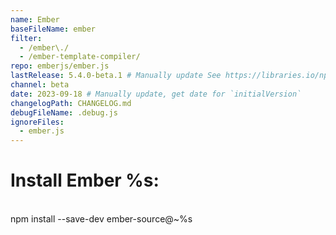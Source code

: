```yaml
---
name: Ember
baseFileName: ember
filter:
  - /ember\./
  - /ember-template-compiler/
repo: emberjs/ember.js
lastRelease: 5.4.0-beta.1 # Manually update See https://libraries.io/npm/ember-source throughout
channel: beta
date: 2023-09-18 # Manually update, get date for `initialVersion`
changelogPath: CHANGELOG.md
debugFileName: .debug.js
ignoreFiles:
  - ember.js
---
```


# Install Ember %s:

<br>
npm install --save-dev ember-source@~%s
